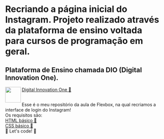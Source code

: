 # Recriando a página inicial do Instagram. Projeto realizado através da plataforma de ensino voltada para cursos de programação em geral.
## Plataforma de Ensino chamada DIO (Digital Innovation One).<br> 
<p><img src="https://github.com/AdennyFernandes/imagens/blob/master/Logo/Logo-Innovation-One-Site.png" width="50" height="50" align="left"> 
<a href="https://digitalinnovation.one/" target="_blank">Digital Innovation One 🚀</a></p><br>
Esse é o meu repositório da aula de Flexbox, na qual recriamos a interface de login do Instagram!<br>
Os requisitos são:<br>
<a href="https://www.w3schools.com/html/" target="_blank">HTML básico 🚀</a><br>
<a href="https://developer.mozilla.org/pt-BR/docs/Web/CSS" target="_blank">CSS básico 🚀</a><br>
🚀 Let's code! 🚀

